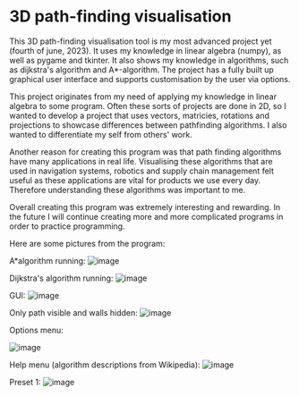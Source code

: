 # 3D path-finding visualisation
This 3D path-finding visualisation tool is my most advanced project yet (fourth of june, 2023). It uses my knowledge in linear algebra (numpy), as well as pygame and tkinter. It also shows my knowledge in algorithms, such as dijkstra's algorithm and A*-algorithm. The project has a fully built up graphical user interface and supports customisation by the user via options.

This project originates from my need of applying my knowledge in linear algebra to some program. Often these sorts of projects are done in 2D, so I wanted to develop a project that uses vectors, matricies, rotations and projections to showcase differences between pathfinding algorithms. I also wanted to differentiate my self from others' work.

Another reason for creating this program was that path finding algorithms have many applications in real life. Visualising these algorithms that are used in navigation systems, robotics and supply chain management felt useful as these applications are vital for products we use every day. Therefore understanding these algorithms was important to me.

Overall creating this program was extremely interesting and rewarding. In the future I will continue creating more and more complicated programs in order to practice programming.

Here are some pictures from the program:

A*algorithm running:
![image]([https://github.com/naapeli/Python_projects/assets/130310206/1fe0512c-5113-4253-b317-46ed77702e39](https://github.com/naapeli/Aatu-Selkee-coding-projects/blob/main/Python%20projects/3D%20path-finding%20visualisation/Images/A%20star.PNG))

Dijkstra's algorithm running:
![image](https://github.com/naapeli/Python_projects/assets/130310206/6e679345-b8f8-4ff5-815c-7ae765b21696)

GUI:
![image](https://github.com/naapeli/Python_projects/assets/130310206/984240a9-40ae-4ec3-b99f-cf91e7f90454)

Only path visible and walls hidden:
![image](https://github.com/naapeli/Python_projects/assets/130310206/786daca0-91ea-43b5-a889-1632f87c524c)

Options menu:

![image](https://github.com/naapeli/Python_projects/assets/130310206/9feab184-2cff-40fb-b7b5-1d8235d31e63)

Help menu (algorithm descriptions from Wikipedia):
![image](https://github.com/naapeli/Python_projects/assets/130310206/6e693d78-ee28-424c-a07b-3b9719f62f6f)

Preset 1:
![image](https://github.com/naapeli/Python_projects/assets/130310206/30f7d03c-60ca-40a5-bf8a-9d763e312e82)
